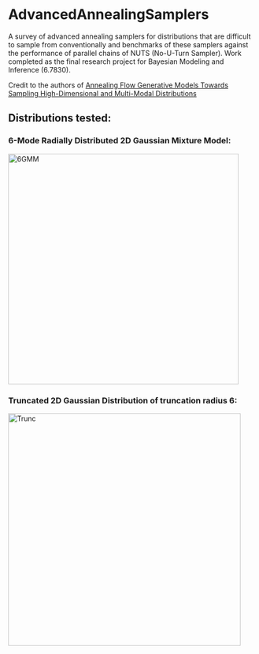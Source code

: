 # AdvancedAnnealingSamplers
A survey of advanced annealing samplers for distributions that are difficult to sample from conventionally and benchmarks of these samplers against the performance of parallel chains of NUTS (No-U-Turn Sampler). Work completed as the final research project for Bayesian Modeling and Inference (6.7830). 

Credit to the authors of [Annealing Flow Generative Models Towards Sampling High-Dimensional and Multi-Modal Distributions](https://arxiv.org/abs/2409.20547)
## Distributions tested:
### 6-Mode Radially Distributed 2D Gaussian Mixture Model:
<img width="468" alt="6GMM" src="https://github.com/user-attachments/assets/f4d2aeca-d526-42f6-89b8-9ccbef4c1406" />

### Truncated 2D Gaussian Distribution of truncation radius 6:
<img width="472" alt="Trunc" src="https://github.com/user-attachments/assets/76e75d7f-a3b8-463e-9352-757785044872" />
